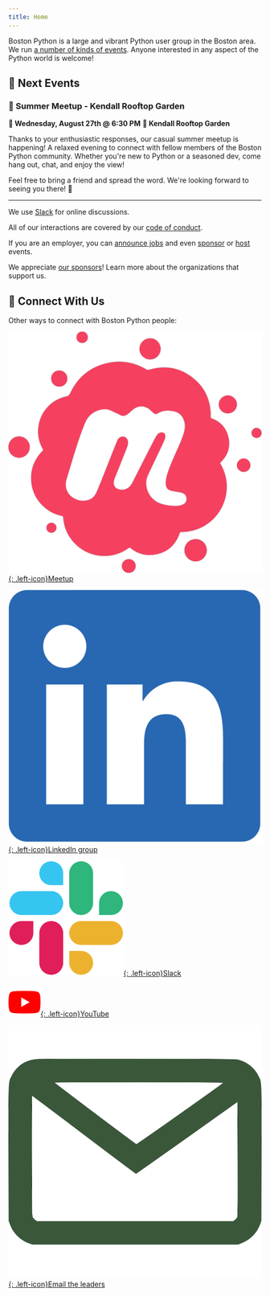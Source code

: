 ```yaml
---
title: Home
---
```


Boston Python is a large and vibrant Python user group in the Boston area. We
run [a number of kinds of events](events.md). Anyone interested in any aspect of the
Python world is welcome!

## 🎯 Next Events

### 🌟 Summer Meetup - Kendall Rooftop Garden
**📅 Wednesday, August 27th @ 6:30 PM**
**📍 Kendall Rooftop Garden**

Thanks to your enthusiastic responses, our casual summer meetup is happening! A relaxed evening to connect with fellow members of the Boston Python community. Whether you're new to Python or a seasoned dev, come hang out, chat, and enjoy the view!

Feel free to bring a friend and spread the word. We're looking forward to seeing you there! 🌅

---

We use [Slack](slack.md) for online discussions.

All of our interactions are covered by our [code of conduct](code-of-conduct.md).

If you are an employer, you can [announce jobs](jobs.md) and even
[sponsor](sponsorship.md) or [host](hosting.md) events.

We appreciate [our sponsors](our_sponsors.md)! Learn more about the organizations
that support us.

## 🤝 Connect With Us

Other ways to connect with Boston Python people:

[![Meetup](assets/images/meetup_logo.png){: .left-icon}Meetup](https://www.meetup.com/bostonpython/)

[![LinkedIn](assets/images/LI-In-Bug.png){: .left-icon}LinkedIn group](https://www.linkedin.com/groups/12301683/)

[![Slack](assets/images/Slack_Mark_Web.png){: .left-icon}Slack](slack)

[![YouTube](assets/images/youtube_social_icon_white.png){: .left-icon}YouTube](https://www.youtube.com/user/bostonpython/videos)

[![Email](assets/images/email.png){: .left-icon}Email the leaders](contact)
